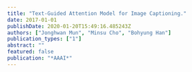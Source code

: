 ```yaml
---
title: "Text-Guided Attention Model for Image Captioning."
date: 2017-01-01
publishDate: 2020-01-20T15:49:16.485243Z
authors: ["Jonghwan Mun", "Minsu Cho", "Bohyung Han"]
publication_types: ["1"]
abstract: ""
featured: false
publication: "*AAAI*"
---
```


